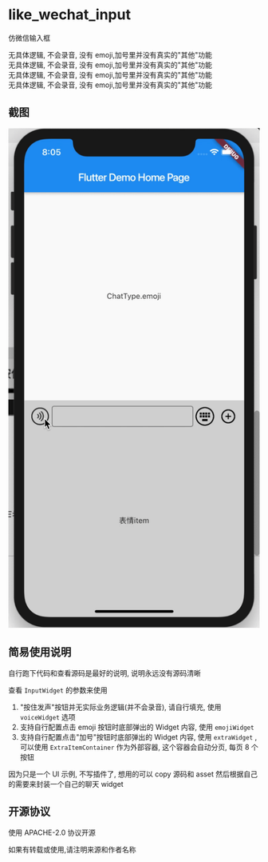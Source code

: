 # like_wechat_input

仿微信输入框

无具体逻辑, 不会录音, 没有 emoji,加号里并没有真实的"其他"功能  
无具体逻辑, 不会录音, 没有 emoji,加号里并没有真实的"其他"功能  
无具体逻辑, 不会录音, 没有 emoji,加号里并没有真实的"其他"功能  
无具体逻辑, 不会录音, 没有 emoji,加号里并没有真实的"其他"功能  

## 截图

![gif](https://raw.githubusercontent.com/kikt-blog/image/master/github/like_wechat_input_2.gif)

## 简易使用说明

自行跑下代码和查看源码是最好的说明, 说明永远没有源码清晰

查看 `InputWidget` 的参数来使用

1. "按住发声"按钮并无实际业务逻辑(并不会录音), 请自行填充, 使用 `voiceWidget` 选项
2. 支持自行配置点击 emoji 按钮时底部弹出的 Widget 内容, 使用 `emojiWidget`
3. 支持自行配置点击"加号"按钮时底部弹出的 Widget 内容, 使用 `extraWidget` , 可以使用 `ExtraItemContainer` 作为外部容器, 这个容器会自动分页, 每页 8 个按钮

因为只是一个 UI 示例, 不写插件了, 想用的可以 copy 源码和 asset 然后根据自己的需要来封装一个自己的聊天 widget

## 开源协议

使用 APACHE-2.0 协议开源

如果有转载或使用,请注明来源和作者名称
